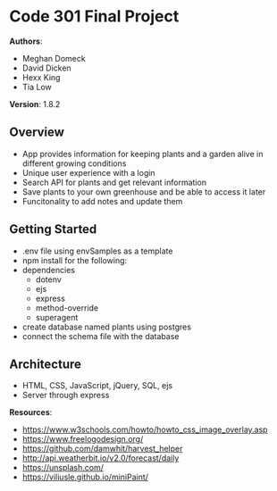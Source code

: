 # Code 301 Final Project

**Authors**: 
- Meghan Domeck
- David Dicken
- Hexx King
- Tia Low

**Version**: 1.8.2 

## Overview
- App provides information for keeping plants and a garden alive in different growing conditions
- Unique user experience with a login
- Search API for plants and get relevant information
- Save plants to your own greenhouse and be able to access it later
- Funcitonality to add notes and update them

## Getting Started
- .env file using envSamples as a template
- npm install for the following:
- dependencies
  - dotenv
  - ejs
  - express
  - method-override
  - superagent
- create database named plants using postgres
- connect the schema file with the database

## Architecture
- HTML, CSS, JavaScript, jQuery, SQL, ejs
- Server through express

**Resources**:
- https://www.w3schools.com/howto/howto_css_image_overlay.asp
- https://www.freelogodesign.org/
- https://github.com/damwhit/harvest_helper
- http://api.weatherbit.io/v2.0/forecast/daily
- https://unsplash.com/  
- https://viliusle.github.io/miniPaint/